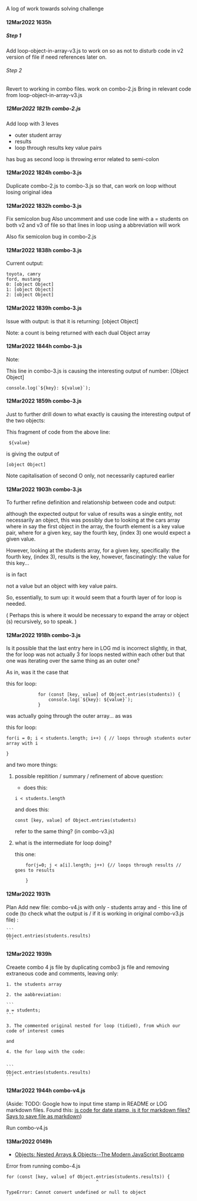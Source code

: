 A log of work towards solving challenge

#### 12Mar2022 1635h
##### Step 1
Add loop-object-in-array-v3.js
to work on
so as not to disturb code in v2 version of file if need references later on.

###### Step 2
Revert to working in combo files.
work on combo-2.js
Bring in relevant code from 
loop-object-in-array-v3.js

##### 12Mar2022 1821h combo-2.js
Add loop with 3 leves
- outer student array
- results
- loop through results key value pairs

has bug as second loop is throwing error related to semi-colon

#### 12Mar2022 1824h combo-3.js
Duplicate combo-2.js
to
combo-3.js
so that,
can work on loop
without losing original idea

#### 12Mar2022 1832h combo-3.js
Fix semicolon bug
Also uncomment and use code line with a = students on both v2 and v3 of file
so that lines in loop using a abbreviation will work

Also fix semicolon bug in combo-2.js

#### 12Mar2022 1838h combo-3.js
Current output:

```
toyota, camry
ford, mustang
0: [object Object]
1: [object Object]
2: [object Object]
```

#### 12Mar2022 1839h combo-3.js
Issue with output: 
is that it is
returning:
[object Object]

Note: a count is being returned with each dual Object array

#### 12Mar2022 1844h combo-3.js
Note: 

This line in combo-3.js
is causing the interesting output of
number: [Object Object]

```
console.log(`${key}: ${value}`);

```

#### 12Mar2022 1859h combo-3.js
Just to further drill down to what exactly is causing the interesting output of the two objects:

This fragment of code from the above line:

```
 ${value}
 ```

is giving the output of 

```
[object Object]
```

Note capitalisation of second O only, not necessarily captured earlier 


#### 12Mar2022 1903h combo-3.js
To further refine definition and relationship
between code and output:

although the expected output
for
value
of results
was a single entity, not necessarily an object,
this was possibly due to looking at the cars array
where 
in say the first object in the array,
the fourth element is a
key value pair,
where
for a given key,
say the fourth key, (index 3)
one would expect
a given value.


However,
looking at the students array,
for a given key,
specifically:
the fourth key, (index 3),
results is the key,
however,
fascinatingly:
the value for this key...

is in fact

not a value but an object 
with key value pairs.

So, essentially, to sum up:
it would seem
that a fourth layer of for loop is needed.

(
Perhaps this is where it would be necessary to expand the array or object (s)
recursively,
so to speak.
)

#### 12Mar2022 1918h combo-3.js
Is it possible that
the last entry here in LOG md
is incorrect slightly,
in that,
the for loop was not actually 3 for loops nested within each other
but that one was iterating over the same thing as an outer one?

As in, 
was it the case that 

this for loop:

```
            for (const [key, value] of Object.entries(students)) {
                console.log(`${key}: ${value}`);
            }
```

was actually going through the outer array...
as was

this for loop:

```
for(i = 0; i < students.length; i++) { // loops through students outer array with i

}
```

and two more things:

1. possible repitition / summary / refinement of above question:
    - does this:

    ```
    i < students.length
    ```

    and does this:

    ```
    const [key, value] of Object.entries(students)
    ```

    refer to the same thing? (in combo-v3.js)

2. what is the intermediate for loop doing?

    this one:

    ```
        for(j=0; j < a[i].length; j++) {// loops through results // goes to results
        
        }
    ```

#### 12Mar2022 1931h
Plan
Add new file:
combo-v4.js
with only 
    - students array
        and
    - this line of code (to check what the output is / if it is working in original combo-v3.js file) :

    ```
    Object.entries(students.results)
    ```

#### 12Mar2022 1939h
Creaete combo 4 js file
by duplicating combo3 js file
and removing 
extraneous code and comments,
leaving only: 
    
    1. the students array
    
    2. the aabbreviation:

    ```
    a = students;
    ```
    
    3. The commented original nested for loop (tidied), from which our code of interest comes
    
    and
    
    4. the for loop with the code:

    
    ```
    Object.entries(students.results)
    ```


#### 12Mar2022 1944h combo-v4.js

(Aside: TODO: Google how to input time stamp in README or LOG markdown files. Found this: [js code for date stamp, is it for markdown files? Says to save file as markdown](https://github.com/gsantner/markor/issues/374))

Run combo-v4.js


#### 13Mar2022 0149h

- [Objects: Nested Arrays & Objects--The Modern JavaScript Bootcamp](https://www.youtube.com/watch?v=D77ANP60DaU&t=72s&ab_channel=CodeWithSahib)

Error from running combo-4.js

```
for (const [key, value] of Object.entries(students.results)) {
                                  ^

TypeError: Cannot convert undefined or null to object
```
